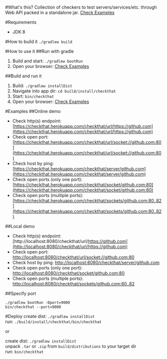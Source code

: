 #What's this?
Collection of checkers to test servers/services/etc. through Web API packed in a standalone jar. [Check Examples](#online-demo)

#Requirements
* JDK 8

#How to build it
`./gradlew build`

#How to use it
##Run with gradle
1. Build and start: `./gradlew bootRun`
2. Open your browser: [Check Examples](#local-demo)

##Build and run it
1. Build: `./gradlew installDist`
2. Navigate into app dir: `cd build/install/checkthat`
3. Start: `bin/checkthat`
4. Open your browser: [Check Examples](#local-demo)

#Examples
##Online demo
- Check http(s) endpoint: [https://checkthat.herokuapp.com/checkthat/url/https://github.com](https://checkthat.herokuapp.com/checkthat/url/https://github.com)
- Check open port: [https://checkthat.herokuapp.com/checkthat/url/socket://github.com:80](https://checkthat.herokuapp.com/checkthat/url/socket://github.com:80)
- Check host by ping: [https://checkthat.herokuapp.com/checkthat/server/github.com](https://checkthat.herokuapp.com/checkthat/server/github.com)
- Check open ports (only one port): [https://checkthat.herokuapp.com/checkthat/socket/github.com:80](https://checkthat.herokuapp.com/checkthat/socket/github.com:80)
- Check open ports (multiple ports): [https://checkthat.herokuapp.com/checkthat/sockets/github.com:80..82](https://checkthat.herokuapp.com/checkthat/sockets/github.com:80..82)

##Local demo
- Check http(s) endpoint: [http://localhost:8080/checkthat/url/https://github.com](http://localhost:8080/checkthat/url/https://github.com)
- Check open port: [http://localhost:8080/checkthat/url/socket://github.com:80](http://localhost:8080/checkthat/url/socket://github.com:80)
- Check host by ping: [http://localhost:8080/checkthat/server/github.com](http://localhost:8080/checkthat/server/github.com)
- Check open ports (only one port): [http://localhost:8080/checkthat/socket/github.com:80](http://localhost:8080/checkthat/socket/github.com:80)
- Check open ports (multiple ports): [http://localhost:8080/checkthat/sockets/github.com:80..82](http://localhost:8080/checkthat/sockets/github.com:80..82)

##Specify port
```
./gradlew bootRun -Dport=9000
bin/checkthat --port=9000
```

#Deploy
create dist: `./gradlew installDist`  
run: `./build/install/checkthat/bin/checkthat`

or

create dist: `./gradlew installDist`  
unpack `.tar` or `.zip` from `build/distributions` to your target dir  
run: `bin/checkthat`
